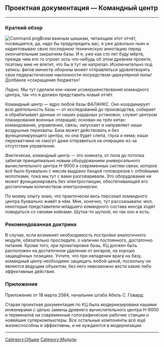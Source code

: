 ## Проектная документация — Командный центр

------------------------------------------------------------------------

### Краткий обзор

![](Command.png "Command.png")Всем важным шишкам, читающим этот отчёт,
посвящается, да, надо бы предупредить вас, я уже довольно пьян и
надиктовываю свою последнюю техническую аннотацию перед окончательным
закрытием базы. И я, уже как сто лет буду мёртв, прежде чем кто то
отроет хоть что-нибудь об этом древнем проекте, поэтому мне не влетит,
что бы я тут не натрепал. Исключительно под запись: фигов министр
обороны может отправляться удовлетворять свои педерастические
наклонности посредством циркулярной пилы! Долбаное «сокращение бюджета»!

Ладно. Мы тут сделали кое-какие усовершенствования командного центра,
так что я должен представить новый отчёт.

Командный центр — ядро любой базы ФАЛАНКС. Оно координирует всю
деятельность базы — от исследований до производства, собирает и
обрабатывает данные от наших радарных установок; служит центром
планирования военных операций; основан на трёх китах: командование,
управление, связь; запускает и направляет наши воздушные перехваты. База
может действовать и без функционирующего центра, но она будет слепа,
глуха и нема; наши перехватчики не смогут даже отправиться на операцию
из-за отсутствия управления.

Фактически, командный центр — это комната, от пола до потолка забитая
принципиально новым оборудованием универсального вычислительного центра
H-9000 и современных систем связи, которое всё было буквально с мясом
выдрано бандой головорезов с отбойными молотками, пока мы тут с вами
разговаривали. Это оборудование не может функционировать без
электростанции, обеспечивающей его достаточным количеством
электроэнергии.

По моему опыту знаю, что практически весь персонал командного центра
буквально живёт в нём. Мне, конечно, тут рассказывали: мол, некоторые
представители младшего командного состава иногда ходят повидаться со
своими койками. Шутка-то шуткой, но так оно и есть.

### Рекомендованная доктрина

В случае, если возникнет необходимость постройки аналогичного модуля,
обязательно проследите, о наличии постоянного, достаточно питания. Кроме
того, при проектировке базы, КЦ должен быть расположен на достаточном
удалении от ангаров, на хорошо защищённых позициях. Учтите, что при
нападении врага на базу, командный центр необходимо защищать любой
ценой, поскольку он является ведущим объектом, без него невозможно вести
какие либо эффективные действия.

### Приложения

Приложение от 18 марта 2084, начальник штаба Абель С. Говард:

Старая проектная документация по КЦ была модернизирована нашими
инженерами с целью замены древнего вычислительного центра H-9000 и
терминалов на современные голографические рабочие станции и новейшие
суперкомпьютеры. Все остальные компоненты всё ещё жизнеспособны и
эффективны, и не нуждаются в модернизации.

------------------------------------------------------------------------

[Category:Общее](Category:Общее "wikilink")
[Category:Модули](Category:Модули "wikilink")